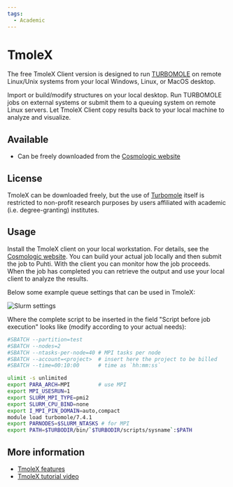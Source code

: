 ```yaml
---
tags:
  - Academic
---
```


# TmoleX

The free TmoleX Client version is designed to run [TURBOMOLE](turbomole.md) on
remote Linux/Unix systems from your local Windows, Linux, or MacOS desktop.

Import or build/modify structures on your local desktop. Run TURBOMOLE jobs on
external systems or submit them to a queuing system on remote Linux servers. Let
TmoleX Client copy results back to your local machine to analyze and visualize.

## Available

- Can be freely downloaded from the
  [Cosmologic website](http://www.cosmologic.de/support-download/downloads/tmolex-client.html)

## License

TmoleX can be downloaded freely, but the use of [Turbomole](turbomole.md) itself
is restricted to non-profit research purposes by users affiliated with academic
(i.e. degree-granting) institutes.

## Usage

Install the TmoleX client on your local workstation. For details, see the [Cosmologic
website](http://www.cosmologic.de/turbomole/tmolex.html). You can build your actual
job locally and then submit the job to Puhti. With the client you can monitor how the
job proceeds. When the job has completed you can retrieve the output and use your local
client to analyze the results.

 Below some example queue settings that can be used in TmoleX:

![Slurm settings](/img/tmolex_submit.png)

Where the complete script to be inserted in  the field "Script before job execution" looks
like (modify according to your actual needs):

```bash
#SBATCH --partition=test
#SBATCH --nodes=2
#SBATCH --ntasks-per-node=40 # MPI tasks per node
#SBATCH --account=<project>  # insert here the project to be billed 
#SBATCH --time=00:10:00      # time as `hh:mm:ss`

ulimit -s unlimited
export PARA_ARCH=MPI         # use MPI 
export MPI_USESRUN=1
export SLURM_MPI_TYPE=pmi2
export SLURM_CPU_BIND=none
export I_MPI_PIN_DOMAIN=auto,compact
module load turbomole/7.4.1
export PARNODES=$SLURM_NTASKS # for MPI
export PATH=$TURBODIR/bin/`$TURBODIR/scripts/sysname`:$PATH
```

## More information

- [TmoleX features](http://www.cosmologic.de/turbomole/tmolex/tmolex-features.html)
- [TmoleX tutorial video](http://www.cosmologic.de/turbomole/tmolex/online-video-tutorial.html)

